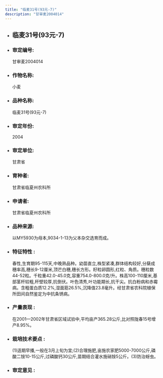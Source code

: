 ```yaml
---
title: "临麦31号(93元-7)"
description: "甘审麦2004014"
---
```

* ## 临麦31号(93元-7)
* ###  审定编号:  
   甘审麦2004014

*  ### 作物名称:  
   小麦

*   ###  品种名称: 
    临麦31号(93元-7)

*   ### 审定年份: 
    2004

*   ### 审定单位:  
    甘肃省

*   ### 育种者:  
    甘肃省临夏州农科所

*   ### 申请者:  
    甘肃省临夏州农科所

*   ### 品种来源:  
    以MY5930为母本,9034-1-13为父本杂交选育而成。

*   ### 特征特性 : 
    春性,生育期95-115天,中晚熟品种。幼苗直立,株型紧凑,群体结构较好,分蘖成穗率高,穗长9-12厘米,顶芒白穗,穗长方形。籽粒卵圆形,红粒、角质。穗粒数44-52粒。千粒重42.0-45.0克,容重754.0-800.0克/升。株高100-110厘米,基部茎杆较粗,秆壁较厚,抗倒伏。叶色清秀,叶功能期长,抗干尖。抗白粉病和赤霉病。含粗蛋白质12.2%,湿面筋26.5%,沉降值23.8毫升。经甘肃省农科院植保所田间自然鉴定为中抗条锈病。

*   ### 产量表现 : 
    在2001—2002年甘肃省区域试验中,平均亩产365.28公斤,比对照陇春15号增产8.95%。

*   ### 栽培技术要点 : 
    (1)适期早播,一般在3月上旬为宜;(2)合理施肥,亩施农家肥5000-7000公斤,磷酸二铵10-15公斤,过磷酸钙30公斤,苗期结合灌水施硝铵5公斤。(3)防治蚜虫。

*   ### 审定意见 : 
    

